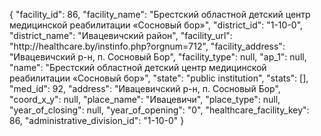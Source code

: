 {
    "facility_id": 86,
    "facility_name": "Брестский областной детский центр медицинской реабилитации «Сосновый бор»",
    "district_id": "1-10-0",
    "district_name": "Ивацевичский район",
    "facility_url": "http:\/\/healthcare.by\/instinfo.php?orgnum=712",
    "facility_address": "Ивацевичский р-н, п. Сосновый Бор",
    "facility_type": null,
    "ap_1": null,
    "name": "Брестский областной детский центр медицинской реабилитации «Сосновый бор»",
    "state": "public institution",
    "stats": [],
    "med_id": 92,
    "address": "Ивацевичский р-н, п. Сосновый Бор",
    "coord_x_y": null,
    "place_name": "Ивацевичи",
    "place_type": null,
    "year_of_closing": null,
    "year_of_opening": "0",
    "healthcare_facility_key": 86,
    "administrative_division_id": "1-10-0"
}